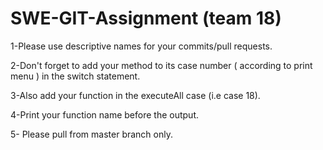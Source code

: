 # SWE-GIT-Assignment (team 18)

1-Please use descriptive names for your commits/pull requests.

2-Don't forget to add your method to its case number ( according to print menu ) in the switch statement.

3-Also add your function in the executeAll case (i.e case 18).

4-Print your function name before the output.


5- Please pull from master branch only.
